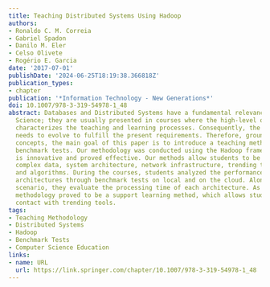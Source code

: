 ```yaml
---
title: Teaching Distributed Systems Using Hadoop
authors:
- Ronaldo C. M. Correia
- Gabriel Spadon
- Danilo M. Eler
- Celso Olivete
- Rogério E. Garcia
date: '2017-07-01'
publishDate: '2024-06-25T18:19:38.366818Z'
publication_types:
- chapter
publication: '*Information Technology - New Generations*'
doi: 10.1007/978-3-319-54978-1_48
abstract: Databases and Distributed Systems have a fundamental relevance in Computer
  Science; they are usually presented in courses where the high-level of abstraction
  characterizes the teaching and learning processes. Consequently, the teaching method
  needs to evolve to fulfill the present requirements. Therefore, grounded in these
  concepts, the main goal of this paper is to introduce a teaching methodology via
  benchmark tests. Our methodology was conducted using the Hadoop framework, and it
  is innovative and proved effective. Our methods allow students to be exposed to
  complex data, system architecture, network infrastructure, trending technologies
  and algorithms. During the courses, students analyzed the performance of some computational
  architectures through benchmark tests on local and on the cloud. Along with this
  scenario, they evaluate the processing time of each architecture. As a result, our
  methodology proved to be a support learning method, which allows students to have
  contact with trending tools.
tags:
- Teaching Methodology
- Distributed Systems
- Hadoop
- Benchmark Tests
- Computer Science Education
links:
- name: URL
  url: https://link.springer.com/chapter/10.1007/978-3-319-54978-1_48
---
```

